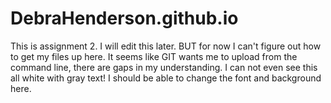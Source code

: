 DebraHenderson.github.io
========================
This is assignment 2.  I will edit this later. BUT for now I can't figure out how to get my files up here. 
It seems like GIT wants me to upload from the command line, there are gaps in my understanding. 
I can not even see this all white with gray text!  I should be able to change the font and background here. 

